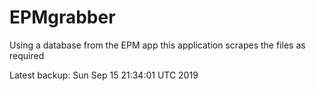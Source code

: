# EPMgrabber
Using a database from the EPM app this application scrapes the files as required


Latest backup: Sun Sep 15 21:34:01 UTC 2019
